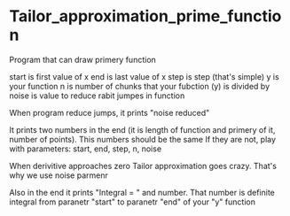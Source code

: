 # Tailor_approximation_prime_function
Program that can draw primery function

start is first value of x
end is last value of x
step is step (that's simple)
y is your function
n is number of chunks that your fubction (y) is divided by
noise is value to reduce rabit jumpes in function

When program reduce jumps, it prints "noise reduced"

It prints two numbers in the end (it is length of function and primery of it, number of points). This numbers should be the same
If they are not, play with parameters: start, end, step, n, noise

When derivitive approaches zero Tailor approximation goes crazy. That's why we use noise parmenr

Also in the end it prints "Integral = " and number. That number is definite integral from paranetr "start" to paranetr "end" of your "y" function

